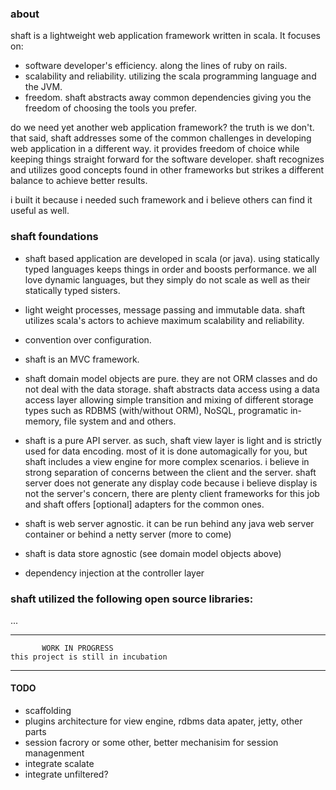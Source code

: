 ### about

shaft is a lightweight web application framework written in scala. It focuses on:
* software developer's efficiency. along the lines of ruby on rails.
* scalability and reliability. utilizing the scala programming language and the JVM.
* freedom. shaft abstracts away common dependencies giving you the freedom of choosing the tools you prefer.

do we need yet another web application framework? the truth is we don't. that said, shaft addresses some of the common challenges in 
developing web application in a different way. it provides freedom of choice while keeping things straight forward for the software developer. 
shaft recognizes and utilizes good concepts found in other frameworks but strikes a different balance to achieve better results.

i built it because i needed such framework and i believe others can find it useful as well.

### shaft foundations

* shaft based application are developed in scala (or java). using statically typed languages keeps things in order and boosts performance. 
we all love dynamic languages, but they simply do not scale as well as their statically typed sisters.

* light weight processes, message passing and immutable data. shaft utilizes scala's actors to achieve maximum scalability and reliability.

* convention over configuration.

* shaft is an MVC framework.

* shaft domain model objects are pure. they are not ORM classes and do not deal with the data storage. shaft abstracts data access using a 
data access layer allowing simple transition and mixing of different storage types such as RDBMS (with/without ORM), NoSQL, programatic in-memory, 
file system and and others.
  
* shaft is a pure API server. as such, shaft view layer is light and is strictly used for data encoding. most of it is done automagically for you, 
but shaft includes a view engine for more complex scenarios.
i believe in strong separation of concerns between the client and the server. shaft server does not generate any display code because i believe 
display is not the server's concern, there are plenty client frameworks for this job and shaft offers [optional] adapters for the common ones. 
  
* shaft is web server agnostic. it can be run behind any java web server container or behind a netty server (more to come)

* shaft is data store agnostic (see domain model objects above)

* dependency injection at the controller layer

### shaft utilized the following open source libraries:
...


****************************************************
		   WORK IN PROGRESS
	this project is still in incubation
****************************************************

#### TODO
* scaffolding
* plugins architecture for view engine, rdbms data apater, jetty, other parts
* session facrory or some other, better mechanisim for session managenment
* integrate scalate
* integrate unfiltered?